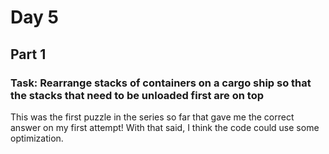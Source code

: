# Day 5
## Part 1
### Task: Rearrange stacks of containers on a cargo ship so that the stacks that need to be unloaded first are on top
This was the first puzzle in the series so far that gave me the correct answer on my first attempt!
With that said, I think the code could use some optimization.
